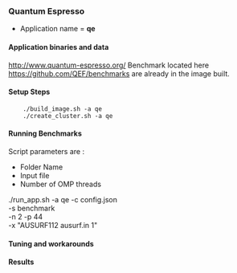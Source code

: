 ### Quantum Espresso

- Application name = **qe**

#### Application binaries and data
http://www.quantum-espresso.org/
Benchmark located here https://github.com/QEF/benchmarks are already in the image built.


#### Setup Steps
```
    ./build_image.sh -a qe
    ./create_cluster.sh -a qe
```

#### Running Benchmarks
Script parameters are :
- Folder Name
- Input file
- Number of OMP threads

./run_app.sh -a qe -c config.json \
    -s benchmark \
    -n 2 -p 44 \
    -x "AUSURF112 ausurf.in 1"



#### Tuning and workarounds

#### Results
